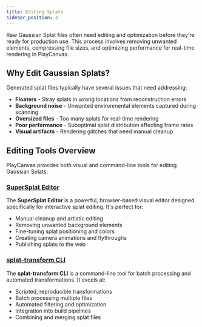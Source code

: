 ```yaml
---
title: Editing Splats
sidebar_position: 3
---
```


Raw Gaussian Splat files often need editing and optimization before they're ready for production use. This process involves removing unwanted elements, compressing file sizes, and optimizing performance for real-time rendering in PlayCanvas.

## Why Edit Gaussian Splats?

Generated splat files typically have several issues that need addressing:

- **Floaters** - Stray splats in wrong locations from reconstruction errors
- **Background noise** - Unwanted environmental elements captured during scanning
- **Oversized files** - Too many splats for real-time rendering
- **Poor performance** - Suboptimal splat distribution affecting frame rates
- **Visual artifacts** - Rendering glitches that need manual cleanup

## Editing Tools Overview

PlayCanvas provides both visual and command-line tools for editing Gaussian Splats:

### [SuperSplat Editor](supersplat)

The **SuperSplat Editor** is a powerful, browser-based visual editor designed specifically for interactive splat editing. It's perfect for:

- Manual cleanup and artistic editing
- Removing unwanted background elements
- Fine-tuning splat positioning and colors
- Creating camera animations and flythroughs
- Publishing splats to the web

### [splat-transform CLI](splat-transform)

The **splat-transform CLI** is a command-line tool for batch processing and automated transformations. It excels at:

- Scripted, reproducible transformations
- Batch processing multiple files
- Automated filtering and optimization
- Integration into build pipelines
- Combining and merging splat files

